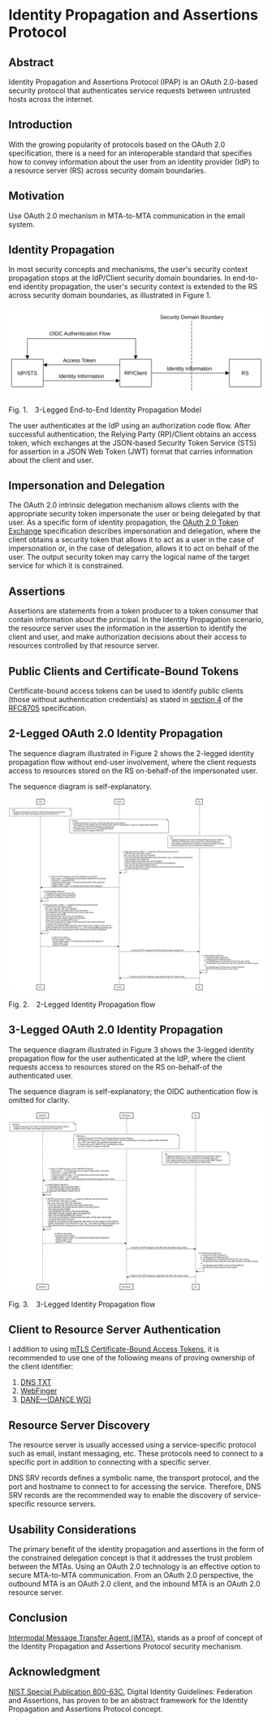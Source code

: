<!-- @import "style.less" -->

# Identity Propagation and Assertions Protocol

## Abstract

Identity Propagation and Assertions Protocol (IPAP) is an OAuth 2.0-based security protocol that authenticates service requests between untrusted hosts across the internet.

## Introduction

With the growing popularity of protocols based on the OAuth 2.0 specification, there is a need for an interoperable standard that specifies how to convey information about the user from an identity provider (IdP) to a resource server (RS) across security domain boundaries.

## Motivation

Use OAuth 2.0 mechanism in MTA-to-MTA communication in the email system.

## Identity Propagation

In most security concepts and mechanisms, the user's security context propagation stops at the IdP/Client security domain boundaries. In end-to-end identity propagation, the user's security context is extended to the RS across security domain boundaries, as illustrated in Figure&nbsp;1.

![Model](./images/3-legged_identity_propagation_model.svg)

<p class="figure">
Fig.&nbsp;1.&emsp;3-Legged End-to-End Identity Propagation Model
</p>

The user authenticates at the IdP using an authorization code flow. After successful authentication, the Relying Party (RP)/Client obtains an access token, which exchanges at the JSON-based Security Token Service (STS) for assertion in a JSON Web Token (JWT) format that carries information about the client and user.

## Impersonation and Delegation

The OAuth 2.0 intrinsic delegation mechanism allows clients with the appropriate security token impersonate the user or being delegated by that user. As a specific form of identity propagation, the [OAuth 2.0 Token Exchange](https://datatracker.ietf.org/doc/html/rfc8693) specification describes impersonation and delegation, where the client obtains a security token that allows it to act as a user in the case of impersonation or, in the case of delegation, allows it to act on behalf of the user. The output security token may carry the logical name of the target service for which it is constrained.

## Assertions

Assertions are statements from a token producer to a token consumer that contain information about the principal. In the Identity Propagation scenario, the resource server uses the information in the assertion to identify the client and user, and make authorization decisions about their access to resources controlled by that resource server.

## Public Clients and Certificate-Bound Tokens

Certificate-bound access tokens can be used to identify public clients (those without authentication credentials) as stated in  [section 4](https://www.rfc-editor.org/rfc/rfc8705#section-4) of the [RFC8705](https://www.rfc-editor.org/rfc/rfc8705) specification.

## 2-Legged OAuth 2.0 Identity Propagation

The sequence diagram illustrated in Figure&nbsp;2 shows the 2-legged identity propagation flow without end-user involvement, where the client requests access to resources stored on the RS on-behalf-of the impersonated user.

The sequence diagram is self-explanatory.

<div class="diagram">
    <img src=./images/2-legged_identity_propagation_flow.svg alt="Sequence Diagram">
</div>

<p class="figure">
Fig.&nbsp;2.&emsp;2-Legged Identity Propagation flow
</p>

## 3-Legged OAuth 2.0 Identity Propagation

The sequence diagram illustrated in Figure&nbsp;3 shows the 3-legged identity propagation flow for the user authenticated at the IdP, where the client requests access to resources stored on the RS on-behalf-of the authenticated user.

The sequence diagram is self-explanatory; the OIDC authentication flow is omitted for clarity.

<div class="diagram">
    <img src=./images/3-legged_identity_propagation_flow.svg alt="Sequence Diagram">
</div>

<p class="figure">
Fig.&nbsp;3.&emsp;3-Legged Identity Propagation flow
</p>

## Client to Resource Server Authentication

I addition to using [mTLS Certificate-Bound Access Tokens](https://www.rfc-editor.org/rfc/rfc8705#name-mutual-tls-client-certifica), it is recommended to use one of the following means of proving ownership of the client identifier:

1. [DNS TXT](https://github.com/cargomail-org/identity-propagation-and-assertions-protocol/blob/main/images/identity_propagation_flow_dns_txt.svg)
2. [WebFinger](https://github.com/cargomail-org/identity-propagation-and-assertions-protocol/blob/main/images/identity_propagation_flow_webfinger.svg)
3. [DANE—(DANCE WG)](https://github.com/cargomail-org/identity-propagation-and-assertions-protocol/blob/main/images/identity_propagation_flow_dane.svg)

## Resource Server Discovery

The resource server is usually accessed using a service-specific protocol such as email, instant messaging, etc. These protocols need to connect to a specific port in addition to connecting with a specific server.

DNS SRV records defines a symbolic name, the transport protocol, and the port and hostname to connect to for accessing the service. Therefore, DNS SRV records are the recommended way to enable the discovery of service-specific resource servers.

## Usability Considerations

The primary benefit of the identity propagation and assertions in the form of the constrained delegation concept is that it addresses the trust problem between the MTAs. Using an OAuth 2.0 technology is an effective option to secure MTA-to-MTA communication. From an OAuth 2.0 perspective, the outbound MTA is an OAuth 2.0 client, and the inbound MTA is an OAuth 2.0 resource server.

## Conclusion

[Intermodal Message Transfer Agent (iMTA)](https://github.com/cargomail-org/imta), stands as a proof of concept of the Identity Propagation and Assertions Protocol security mechanism.

## Acknowledgment

[NIST Special Publication 800-63C](https://pages.nist.gov/800-63-3/sp800-63c.html), Digital Identity Guidelines: Federation and Assertions, has proven to be an abstract framework for the Identity Propagation and Assertions Protocol concept.
